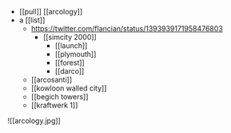 - [[pull]] [[arcology]]
- a [[list]]
	- https://twitter.com/flancian/status/1393939171958476803
		- [[simcity 2000]]
			- [[launch]]
			- [[plymouth]]
			- [[forest]]
			- [[darco]]
	- [[arcosanti]]
	- [[kowloon walled city]]
	- [[begich towers]]
	- [[kraftwerk 1]]


![[arcology.jpg]]